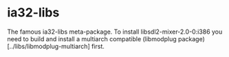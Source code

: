 ia32-libs
=========

The famous ia32-libs meta-package.
To install libsdl2-mixer-2.0-0:i386 you need to build and install a multiarch
compatible (libmodplug package)[../libs/libmodplug-multiarch] first.

